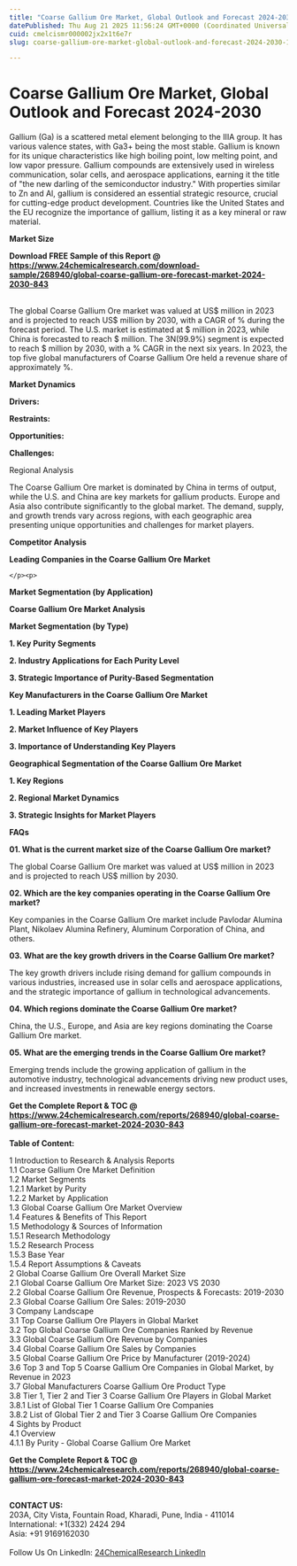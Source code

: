 ```yaml
---
title: "Coarse Gallium Ore Market, Global Outlook and Forecast 2024-2030"
datePublished: Thu Aug 21 2025 11:56:24 GMT+0000 (Coordinated Universal Time)
cuid: cmelcismr000002jx2x1t6e7r
slug: coarse-gallium-ore-market-global-outlook-and-forecast-2024-2030-1-1

---
```


# Coarse Gallium Ore Market, Global Outlook and Forecast 2024-2030

<p>Gallium (Ga) is a scattered metal element belonging to the IIIA group. It has various valence states, with Ga3+ being the most stable. Gallium is known for its unique characteristics like high boiling point, low melting point, and low vapor pressure. Gallium compounds are extensively used in wireless communication, solar cells, and aerospace applications, earning it the title of "the new darling of the semiconductor industry." With properties similar to Zn and Al, gallium is considered an essential strategic resource, crucial for cutting-edge product development. Countries like the United States and the EU recognize the importance of gallium, listing it as a key mineral or raw material.</p><p>
<strong>Market Size</strong></p><p>
</p><div><b>Download FREE Sample of this Report @ 
            <a href="https://www.24chemicalresearch.com/download-sample/268940/global-coarse-gallium-ore-forecast-market-2024-2030-843">
            https://www.24chemicalresearch.com/download-sample/268940/global-coarse-gallium-ore-forecast-market-2024-2030-843</a></b></div><br><p>The global Coarse Gallium Ore market was valued at US$ million in 2023 and is projected to reach US$ million by 2030, with a CAGR of % during the forecast period. The U.S. market is estimated at $ million in 2023, while China is forecasted to reach $ million. The 3N(99.9%) segment is expected to reach $ million by 2030, with a % CAGR in the next six years. In 2023, the top five global manufacturers of Coarse Gallium Ore held a revenue share of approximately %.</p><p>
<strong>Market Dynamics</strong></p><p>
</p><p><strong>Drivers:</strong></p><p>
</p><p>
</p><p></p><p>
</p><p><strong>Restraints:</strong></p><p>
</p><p>
</p><p></p><p>
</p><p><strong>Opportunities:</strong></p><p>
</p><p>
</p><p></p><p>
</p><p><strong>Challenges:</strong></p><p>
</p><p>
</p><p></p><p>
Regional Analysis</p><p>
</p><p>The Coarse Gallium Ore market is dominated by China in terms of output, while the U.S. and China are key markets for gallium products. Europe and Asia also contribute significantly to the global market. The demand, supply, and growth trends vary across regions, with each geographic area presenting unique opportunities and challenges for market players.</p><p>
<strong>Competitor Analysis</strong></p><p>
<strong>Leading Companies in the Coarse Gallium Ore Market</strong></p><p>

	</p><p>
<strong>Market Segmentation (by Application)</strong></p><p>
<strong>Coarse Gallium Ore Market Analysis</strong></p><p>
</p><p>
</p><p><strong>Market Segmentation (by Type)</strong></p><p>
<strong>1. Key Purity Segments</strong></p><p>
</p><p>
<strong>2. Industry Applications for Each Purity Level</strong></p><p>
</p><p>
<strong>3. Strategic Importance of Purity-Based Segmentation</strong></p><p>
</p><p>
</p><p><strong>Key Manufacturers in the Coarse Gallium Ore Market</strong></p><p>
<strong>1. Leading Market Players</strong></p><p>
</p><p>
<strong>2. Market Influence of Key Players</strong></p><p>
</p><p>
<strong>3. Importance of Understanding Key Players</strong></p><p>
</p><p>
<strong>Geographical Segmentation of the Coarse Gallium Ore Market</strong></p><p>
<strong>1. Key Regions</strong></p><p>
</p><p>
<strong>2. Regional Market Dynamics</strong></p><p>
</p><p>
<strong>3. Strategic Insights for Market Players</strong></p><p>
</p><p>
<strong>FAQs </strong></p><p>
</p><p><strong>01. What is the current market size of the Coarse Gallium Ore market?</strong></p><p>
The global Coarse Gallium Ore market was valued at US$ million in 2023 and is projected to reach US$ million by 2030.</p><p>
</p><p><strong>02. Which are the key companies operating in the Coarse Gallium Ore market?</strong></p><p>
Key companies in the Coarse Gallium Ore market include Pavlodar Alumina Plant, Nikolaev Alumina Refinery, Aluminum Corporation of China, and others.</p><p>
</p><p><strong>03. What are the key growth drivers in the Coarse Gallium Ore market?</strong></p><p>
The key growth drivers include rising demand for gallium compounds in various industries, increased use in solar cells and aerospace applications, and the strategic importance of gallium in technological advancements.</p><p>
</p><p><strong>04. Which regions dominate the Coarse Gallium Ore market?</strong></p><p>
China, the U.S., Europe, and Asia are key regions dominating the Coarse Gallium Ore market.</p><p>
</p><p><strong>05. What are the emerging trends in the Coarse Gallium Ore market?</strong></p><p>
Emerging trends include the growing application of gallium in the automotive industry, technological advancements driving new product uses, and increased investments in renewable energy sectors.</p>

<div><b>Get the Complete Report & TOC @ 
            <a href="https://www.24chemicalresearch.com/reports/268940/global-coarse-gallium-ore-forecast-market-2024-2030-843">
            https://www.24chemicalresearch.com/reports/268940/global-coarse-gallium-ore-forecast-market-2024-2030-843</a></b></div><br>
            <b>Table of Content:</b><p>1 Introduction to Research & Analysis Reports<br />
    1.1 Coarse Gallium Ore Market Definition<br />
    1.2 Market Segments<br />
        1.2.1 Market by Purity<br />
        1.2.2 Market by Application<br />
    1.3 Global Coarse Gallium Ore Market Overview<br />
    1.4 Features & Benefits of This Report<br />
    1.5 Methodology & Sources of Information<br />
        1.5.1 Research Methodology<br />
        1.5.2 Research Process<br />
        1.5.3 Base Year<br />
        1.5.4 Report Assumptions & Caveats<br />
2 Global Coarse Gallium Ore Overall Market Size<br />
    2.1 Global Coarse Gallium Ore Market Size: 2023 VS 2030<br />
    2.2 Global Coarse Gallium Ore Revenue, Prospects & Forecasts: 2019-2030<br />
    2.3 Global Coarse Gallium Ore Sales: 2019-2030<br />
3 Company Landscape<br />
    3.1 Top Coarse Gallium Ore Players in Global Market<br />
    3.2 Top Global Coarse Gallium Ore Companies Ranked by Revenue<br />
    3.3 Global Coarse Gallium Ore Revenue by Companies<br />
    3.4 Global Coarse Gallium Ore Sales by Companies<br />
    3.5 Global Coarse Gallium Ore Price by Manufacturer (2019-2024)<br />
    3.6 Top 3 and Top 5 Coarse Gallium Ore Companies in Global Market, by Revenue in 2023<br />
    3.7 Global Manufacturers Coarse Gallium Ore Product Type<br />
    3.8 Tier 1, Tier 2 and Tier 3 Coarse Gallium Ore Players in Global Market<br />
        3.8.1 List of Global Tier 1 Coarse Gallium Ore Companies<br />
        3.8.2 List of Global Tier 2 and Tier 3 Coarse Gallium Ore Companies<br />
4 Sights by Product<br />
    4.1 Overview<br />
        4.1.1 By Purity - Global Coarse Gallium Ore Market</p>

<div><b>Get the Complete Report & TOC @ 
            <a href="https://www.24chemicalresearch.com/reports/268940/global-coarse-gallium-ore-forecast-market-2024-2030-843">
            https://www.24chemicalresearch.com/reports/268940/global-coarse-gallium-ore-forecast-market-2024-2030-843</a></b></div><br>

<b>CONTACT US:</b><br>
            203A, City Vista, Fountain Road, Kharadi, Pune, India - 411014<br>
            International: +1(332) 2424 294<br>
            Asia: +91 9169162030 <br><br>
            Follow Us On LinkedIn: <a href="https://www.linkedin.com/company/24chemicalresearch/">24ChemicalResearch LinkedIn</a>